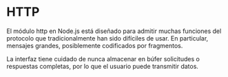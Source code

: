 # HTTP

El módulo http en Node.js está diseñado para admitir muchas funciones
del protocolo que tradicionalmente han sido difíciles de usar.
En particular, mensajes grandes, posiblemente codificados por fragmentos.

La interfaz tiene cuidado de nunca almacenar en búfer solicitudes o
respuestas completas, por lo que el usuario puede transmitir datos.
